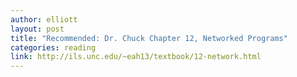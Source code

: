 ```yaml
---
author: elliott
layout: post
title: "Recommended: Dr. Chuck Chapter 12, Networked Programs"
categories: reading
link: http://ils.unc.edu/~eah13/textbook/12-network.html
---
```


